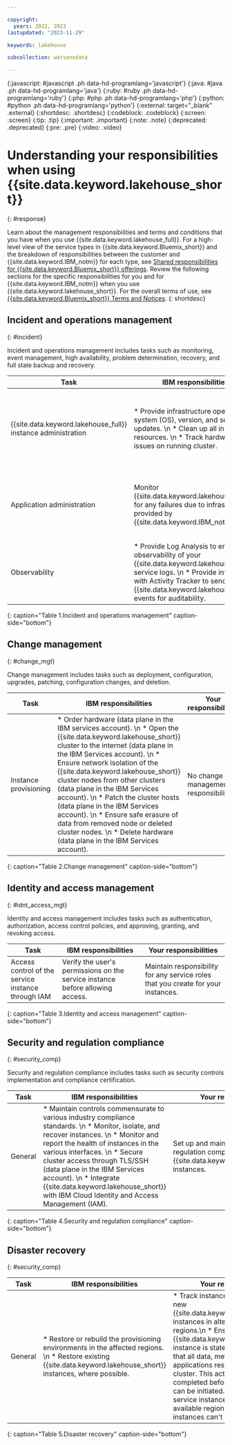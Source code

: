 ```yaml
---

copyright:
  years: 2022, 2023
lastupdated: "2023-11-29"

keywords: lakehouse

subcollection: watsonxdata

---
```


{:javascript: #javascript .ph data-hd-programlang='javascript'}
{:java: #java .ph data-hd-programlang='java'}
{:ruby: #ruby .ph data-hd-programlang='ruby'}
{:php: #php .ph data-hd-programlang='php'}
{:python: #python .ph data-hd-programlang='python'}
{:external: target="_blank" .external}
{:shortdesc: .shortdesc}
{:codeblock: .codeblock}
{:screen: .screen}
{:tip: .tip}
{:important: .important}
{:note: .note}
{:deprecated: .deprecated}
{:pre: .pre}
{:video: .video}


# Understanding your responsibilities when using {{site.data.keyword.lakehouse_short}}
{: #response}

Learn about the management responsibilities and terms and conditions that you have when you use {{site.data.keyword.lakehouse_full}}. For a high-level view of the service types in {{site.data.keyword.Bluemix_short}} and the breakdown of responsibilities between the customer and {{site.data.keyword.IBM_notm}} for each type, see [Shared responsibilities for {{site.data.keyword.Bluemix_short}} offerings](https://cloud.ibm.com/docs/overview?topic=overview-shared-responsibilities).
Review the following sections for the specific responsibilities for you and for {{site.data.keyword.IBM_notm}} when you use {{site.data.keyword.lakehouse_short}}. For the overall terms of use, see [{{site.data.keyword.Bluemix_short}} Terms and Notices](https://cloud.ibm.com/docs/overview/terms-of-use?topic=overview-terms).
{: shortdesc}

## Incident and operations management
{: #incident}

Incident and operations management includes tasks such as monitoring, event management, high availability, problem determination, recovery, and full state backup and recovery.


| Task | IBM responsibilities |Your responsibilities |
|--------------------------|----------------|----------------|
| {{site.data.keyword.lakehouse_full}} instance administration| * Provide infrastructure operating system (OS), version, and security updates. \n * Clean up all instance resources. \n * Track hardware issues on running cluster.| * Create an instance using the provided API, CLI or console tools. \n * Delete a service instance using the provided API, CLI or console tools. \n * Customize a service instance using the provided API or CLI. \n * View or change the instance configuration using the provided API, CLI or console tools.|
|Application administration|Monitor {{site.data.keyword.lakehouse_short}} for any failures due to infrastructure provided by {{site.data.keyword.IBM_notm}}.|* Run {{site.data.keyword.lakehouse_short}} using the provided CLI, API or console tools. \n * Tune the {{site.data.keyword.lakehouse_short}} instance for your requirements using the provided CLI, API, or console tools.|
|Observability|* Provide Log Analysis to enable observability of your {{site.data.keyword.lakehouse_full}} service logs. \n * Provide integration with Activity Tracker to send {{site.data.keyword.lakehouse_full}} events for auditability.|* Set up Activity Tracker and send events to monitor the health of your {{site.data.keyword.lakehouse_full}} instances. \n * Set up and send logs to Log Analysis.|
{: caption="Table 1.Incident and operations management" caption-side="bottom"}

## Change management
{: #change_mgt}

Change management includes tasks such as deployment, configuration, upgrades, patching, configuration changes, and deletion.

| Task | IBM responsibilities |Your responsibilities |
|--------------------------|----------------|----------------|
| Instance provisioning| * Order hardware (data plane in the IBM services account). \n * Open the {{site.data.keyword.lakehouse_short}} cluster to the internet (data plane in the IBM Services account). \n * Ensure network isolation of the {{site.data.keyword.lakehouse_short}} cluster nodes from other clusters (data plane in the IBM Services account). \n * Patch the cluster hosts (data plane in the IBM Services account). \n * Ensure safe erasure of data from removed node or deleted cluster nodes. \n * Delete hardware (data plane in the IBM Services account).| No change management responsibilities|
{: caption="Table 2.Change management" caption-side="bottom"}

## Identity and access management
{: #idnt_access_mgt}

Identity and access management includes tasks such as authentication, authorization, access control policies, and approving, granting, and revoking access.

| Task | IBM responsibilities |Your responsibilities |
|--------------------------|----------------|----------------|
| Access control of the service instance through IAM| Verify the user's permissions on the service instance before allowing access.| Maintain responsibility for any service roles that you create for your instances.|
{: caption="Table 3.Identity and access management" caption-side="bottom"}

## Security and regulation compliance
{: #security_comp}

Security and regulation compliance includes tasks such as security controls implementation and compliance certification.


| Task | IBM responsibilities |Your responsibilities |
|--------------------------|----------------|----------------|
| General| * Maintain controls commensurate to various industry compliance standards. \n * Monitor, isolate, and recover instances. \n * Monitor and report the health of instances in the various interfaces. \n * Secure cluster access through TLS/SSH (data plane in the IBM Services account). \n * Integrate {{site.data.keyword.lakehouse_short}} with IBM Cloud Identity and Access Management (IAM).| Set up and maintain security and regulation compliance for the {{site.data.keyword.lakehouse_short}} instances.|
{: caption="Table 4.Security and regulation compliance" caption-side="bottom"}

## Disaster recovery
{: #security_comp}


| Task | IBM responsibilities |Your responsibilities |
|--------------------------|----------------|----------------|
| General| * Restore or rebuild the provisioning environments in the affected regions. \n * Restore existing {{site.data.keyword.lakehouse_short}} instances, where possible. | * Track instance state. \n * Provision new {{site.data.keyword.lakehouse_short}} instances in alternatively available regions.\n * Ensure that the {{site.data.keyword.lakehouse_short}} instance is stateless by making sure that all data, metadata and applications reside outside of the cluster. This activity must be completed before disaster recovery can be initiated.\n * Provision a new service instance in an alternatively available region if the current instances can't be accessed.|
{: caption="Table 5.Disaster recovery" caption-side="bottom"}
